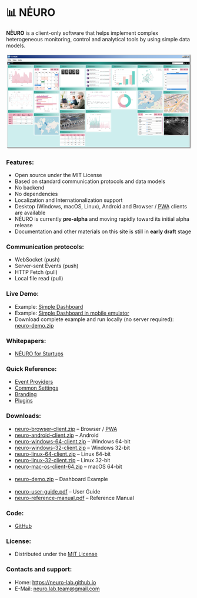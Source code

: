 <h1>📊 NĖURO</h1>
<p><strong>NĖURO</strong> is a client-only software that helps implement complex heterogeneous monitoring, control and analytical tools by using simple data models.</p>
<img src="https://github.com/neuro-lab/neuro-lab.github.io/blob/master/screenshot.png">

<h3>Features:</h3>
<ul>
	<li>Open source under the MIT License</li>
	<li>Based on standard communication protocols and data models</li>
	<li>No backend</li>
	<li>No dependencies</li>
	<li>Localization and Internationalization support</li>
	<li>Desktop (Windows, macOS, Linux), Android and Browser / <abbr title="Progressive Web Apps">PWA</abbr> clients are available</li>
	<li>NĖURO is currently <strong>pre-alpha</strong> and moving rapidly toward its initial alpha release</li>
	<li>Documentation and other materials on this site is still in <strong>early draft</strong> stage</li>
</ul>

<h3>Communication protocols:</h3>
	 <ul>
	 	<li>WebSocket (push)</li>
	 	<li>Server-sent Events (push)</li>
	 	<li>HTTP Fetch (pull)</li>
	 	<li>Local file read (pull)</li>
	 </ul>

<h3>Live Demo:</h3>
<ul>
	<li>Example: <a href="https://neuro-lab.github.io/demo/neuro-demo" target="_blank">Simple Dashboard</a></li>
	<li>Example: <a href="http://troy.labs.daum.net/?url=https%3A%2F%2Fneuro-lab.github.io%2Fdemo%2Fneuro-demo&device=A1522;PC00;T700" target="_blank">Simple Dashboard in mobile emulator</a></li>
	<li>Download complete example and run locally (no server required): <a href="https://neuro-lab.github.io/dist/neuro-demo.zip">neuro-demo.zip</a></li>
</ul>

<h3>Whitepapers:</h3>
<ul>
	<li><a href="https://neuro-lab.github.io/nero-for-sturtups.html" target="_blank">NĖURO for Sturtups</a></li>
</ul>

<h3>Quick Reference:</h3>
<ul>
	<li><a href="event-providers.html" target="_blank">Event Providers</a></li>
	<li><a href="common-settings.html" target="_blank">Common Settings</a></li>
	<li><a href="branding.html" target="_blank">Branding</a></li>
	<li><a href="plugins.html" target="_blank">Plugins</a></li>
</ul>
	
<h3>Downloads:</h3>
<ul>
	<li><a href="https://neuro-lab.github.io/dist/neuro-browser-client.zip" target="_blank">neuro-browser-client.zip</a><span> – Browser / <abbr title="Progressive Web Apps">PWA</abbr></span></li>
	<li><a href="https://neuro-lab.github.io/dist/neuro-android-client.zip" target="_blank">neuro-android-client.zip</a><span> – Android</span></li>
	<li><a href="https://neuro-lab.github.io/dist/neuro-windows-64-client.zip" target="_blank">neuro-windows-64-client.zip</a><span> – Windows 64-bit</span></li>
	<li><a href="https://neuro-lab.github.io/dist/neuro-windows-32-client.zip" target="_blank">neuro-windows-32-client.zip</a><span> – Windows 32-bit</span></li>
	<li><a href="https://neuro-lab.github.io/dist/neuro-linux-64-client.zip" target="_blank">neuro-linux-64-client.zip</a><span> – Linux 64-bit</span></li>
	<li><a href="https://neuro-lab.github.io/dist/neuro-linux-32-client.zip" target="_blank">neuro-linux-32-client.zip</a><span> – Linux 32-bit</span></li>
	<li><a href="https://neuro-lab.github.io/dist/neuro-mac-os-x-client-64.zip" target="_blank">neuro-mac-os-client-64.zip</a><span> – macOS 64-bit</span></li>
	<br>
	<li><a href="https://neuro-lab.github.io/dist/neuro-demo.zip" target="_blank">neuro-demo.zip</a><span style="white-space: nowrap;"> – Dashboard Example</span></li>
	<br>
	<li><a href="https://neuro-lab.github.io/dist/neuro-user-guide.pdf" target="_blank">neuro-user-guide.pdf</a><span> – User Guide</span></li>
	<li><a href="https://neuro-lab.github.io/dist/neuro-reference-manual.pdf" target="_blank">neuro-reference-manual.pdf</a><span> – Reference Manual</span></li>
</ul>

<h3>Code:</h3>
<ul>
	<li><a href="https://github.com/neuro-lab/neuro-lab.github.io" target="_blank">GitHub</a></li>
</ul>

<h3>License:</h3>
<ul>
	<li>Distributed under the <a href="https://github.com/neuro-lab/neuro-lab.github.io/blob/master/LICENSE">MIT License</a></li>
</ul>

<h3>Contacts and support:</h3>
<ul>
	<li>Home: <a href="https://neuro-lab.github.io" target="_blank">https://neuro-lab.github.io</a></li>
	<li>E-Mail: <a href="mailto:neuro.lab.team@gmail.com" target="_blank">neuro.lab.team@gmail.com</a></li>
</ul>
